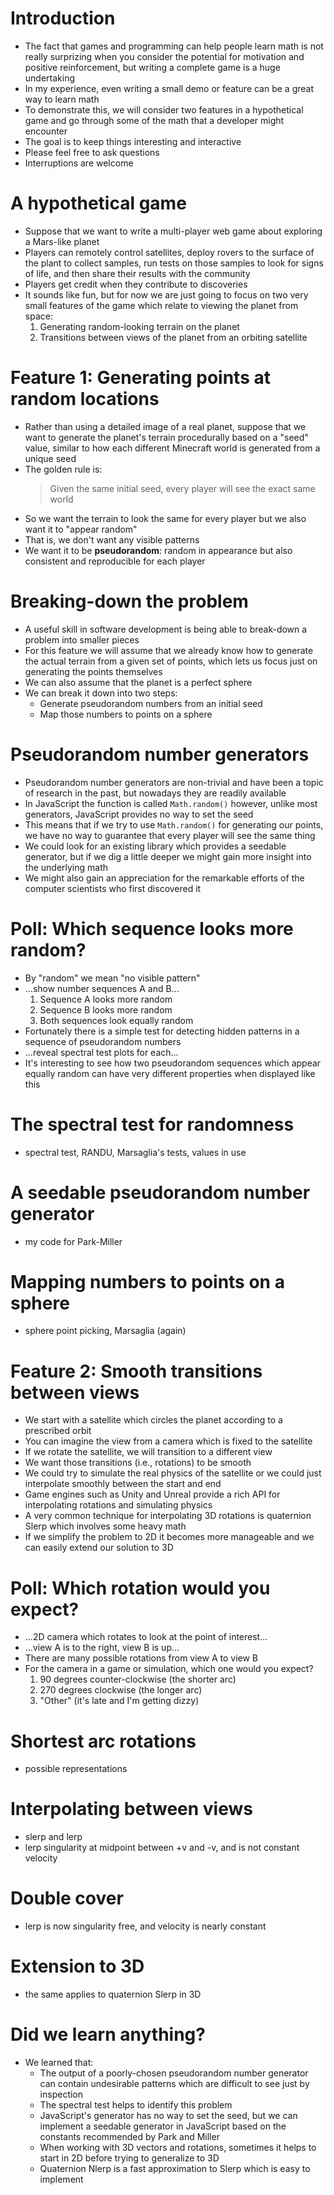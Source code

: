 # Introduction

- The fact that games and programming can help people learn math
  is not really surprizing when you consider
  the potential for motivation and positive reinforcement,
  but writing a complete game is a huge undertaking
- In my experience, even writing a small demo or feature
  can be a great way to learn math
- To demonstrate this, we will consider two features
  in a hypothetical game
  and go through some of the math that a developer might encounter
- The goal is to keep things interesting and interactive
- Please feel free to ask questions
- Interruptions are welcome

# A hypothetical game

- Suppose that we want to write a multi-player web game
  about exploring a Mars-like planet
- Players can remotely control satellites, deploy rovers
  to the surface of the plant to collect samples,
  run tests on those samples to look for signs of life,
  and then share their results with the community
- Players get credit when they contribute to discoveries
- It sounds like fun, but for now we are just going to focus
  on two very small features of the game
  which relate to viewing the planet from space:
  1. Generating random-looking terrain on the planet
  1. Transitions between views of the planet
     from an orbiting satellite

# Feature 1: Generating points at random locations

- Rather than using a detailed image of a real planet,
  suppose that we want to generate the planet's terrain procedurally
  based on a "seed" value,
  similar to how each different Minecraft world
  is generated from a unique seed
- The golden rule is:
  > Given the same initial seed,
      every player will see the exact same world
- So we want the terrain to look the same for every player
  but we also want it to "appear random"
- That is, we don't want any visible patterns
- We want it to be **pseudorandom**: random in appearance
  but also consistent and reproducible for each player

# Breaking-down the problem

- A useful skill in software development
  is being able to break-down a problem into smaller pieces
- For this feature we will assume that we already know
  how to generate the actual terrain from a given set of points,
  which lets us focus just on generating the points themselves
- We can also assume that the planet is a perfect sphere
- We can break it down into two steps:
  - Generate pseudorandom numbers from an initial seed
  - Map those numbers to points on a sphere

# Pseudorandom number generators

- Pseudorandom number generators are non-trivial
  and have been a topic of research in the past,
  but nowadays they are readily available
- In JavaScript the function is called `Math.random()`
  however, unlike most generators, JavaScript
  provides no way to set the seed
- This means that if we try to use `Math.random()`
  for generating our points,
  we have no way to guarantee
  that every player will see the same thing
- We could look for an existing library
  which provides a seedable generator,
  but if we dig a little deeper
  we might gain more insight
  into the underlying math
- We might also gain an appreciation
  for the remarkable efforts
  of the computer scientists who first discovered it

# Poll: Which sequence looks more random?

- By "random" we mean "no visible pattern"
- ...show number sequences A and B...
  1. Sequence A looks more random
  1. Sequence B looks more random
  1. Both sequences look equally random
- Fortunately there is a simple test
  for detecting hidden patterns
  in a sequence of pseudorandom numbers
- ...reveal spectral test plots for each...
- It's interesting to see how two pseudorandom sequences
  which appear equally random
  can have very different properties
  when displayed like this

# The spectral test for randomness

- spectral test, RANDU, Marsaglia's tests, values in use

# A seedable pseudorandom number generator

- my code for Park-Miller

# Mapping numbers to points on a sphere

- sphere point picking, Marsaglia (again)

# Feature 2: Smooth transitions between views

- We start with a satellite which circles the planet
  according to a prescribed orbit
- You can imagine the view from a camera
  which is fixed to the satellite
- If we rotate the satellite,
  we will transition to a different view
- We want those transitions (i.e., rotations)
  to be smooth
- We could try to simulate the real physics of the satellite
  or we could just interpolate smoothly between the start
  and end
- Game engines such as Unity and Unreal provide a rich API
  for interpolating rotations and simulating physics
- A very common technique for interpolating 3D rotations
  is quaternion Slerp which involves some heavy math
- If we simplify the problem to 2D it becomes more manageable
  and we can easily extend our solution to 3D

# Poll: Which rotation would you expect?

- ...2D camera which rotates to look at the point of interest...
- ...view A is to the right, view B is up...
- There are many possible rotations
  from view A to view B
- For the camera in a game or simulation, which one would you expect?
  1. 90 degrees counter-clockwise (the shorter arc)
  1. 270 degrees clockwise (the longer arc)
  1. "Other" (it's late and I'm getting dizzy)

# Shortest arc rotations

- possible representations

# Interpolating between views

- slerp and lerp
- lerp singularity at midpoint between +v and -v,
  and is not constant velocity

# Double cover

- lerp is now singularity free, and velocity is nearly constant

# Extension to 3D

- the same applies to quaternion Slerp in 3D

# Did we learn anything?

- We learned that:
  - The output of a poorly-chosen pseudorandom number generator
    can contain undesirable patterns
    which are difficult to see just by inspection
  - The spectral test helps to identify this problem
  - JavaScript's generator has no way to set the seed,
    but we can implement a seedable generator in JavaScript
    based on the constants recommended by Park and Miller
  - When working with 3D vectors and rotations,
    sometimes it helps to start in 2D
    before trying to generalize to 3D
  - Quaternion Nlerp is a fast approximation to Slerp
    which is easy to implement

